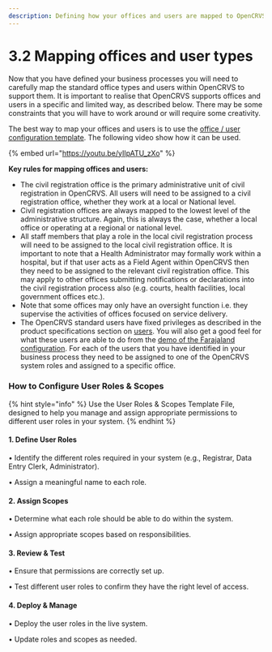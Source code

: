 ```yaml
---
description: Defining how your offices and users are mapped to OpenCRVS
---
```


# 3.2 Mapping offices and user types

Now that you have defined your business processes you will need to carefully map the standard office types and users within OpenCRVS to support them. It is important to realise that OpenCRVS supports offices and users in a specific and limited way, as described below. There may be some constraints that you will have to work around or will require some creativity.

The best way to map your offices and users is to use the [office / user configuration template](https://docs.google.com/presentation/d/1yni_VJHSqvw0qTIiFjHG3Lnd0fLBKQxKkI8zb8G9cJ0/edit?usp=sharing). The following video show how it can be used.

{% embed url="https://youtu.be/yIIpATU_zXo" %}

**Key rules for mapping offices and users:**

* The civil registration office is the primary administrative unit of civil registration in OpenCRVS. All users will need to be assigned to a civil registration office, whether they work at a local or National level.
* Civil registration offices are always mapped to the lowest level of the administrative structure. Again, this is always the case, whether a local office or operating at a regional or national level.
* All staff members that play a role in the local civil registration process will need to be assigned to the local civil registration office. It is important to note that a Health Administrator may formally work within a hospital, but if that user acts as a Field Agent within OpenCRVS then they need to be assigned to the relevant civil registration office. This may apply to other offices submitting notifications or declarations into the civil registration process also (e.g. courts, health facilities, local government offices etc.).
* Note that some offices may only have an oversight function i.e. they supervise the activities of offices focused on service delivery.
* The OpenCRVS standard users have fixed privileges as described in the product specifications section on [users](../../product-specifications/users/). You will also get a good feel for what these users are able to do from the [demo of the Farajaland configuration](../../default-configuration/opencrvs-configuration-in-farajaland/). For each of the users that you have identified in your business process they need to be assigned to one of the OpenCRVS system roles and assigned to a specific office.

### How to Configure User Roles & Scopes

{% hint style="info" %}
Use the User Roles & Scopes Template File, designed to help you manage and assign appropriate permissions to different user roles in your system.
{% endhint %}

#### 1. Define User Roles

• Identify the different roles required in your system (e.g., Registrar, Data Entry Clerk, Administrator).

• Assign a meaningful name to each role.

#### 2. Assign Scopes

• Determine what each role should be able to do within the system.

• Assign appropriate scopes based on responsibilities.

#### 3. Review & Test

• Ensure that permissions are correctly set up.

• Test different user roles to confirm they have the right level of access.

#### 4. Deploy & Manage

• Deploy the user roles in the live system.

• Update roles and scopes as needed.
